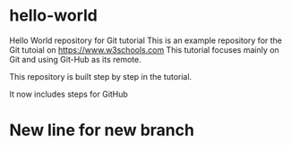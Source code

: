 # hello-world
Hello World repository for Git tutorial
This is an example repository for the Git tutoial on https://www.w3schools.com
This tutorial focuses mainly on Git and using Git-Hub as its remote.

This repository is built step by step in the tutorial.

It now includes steps for GitHub

 # New line for new branch
